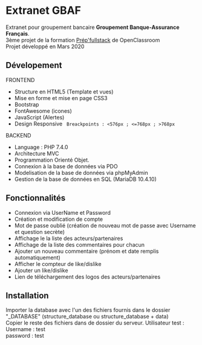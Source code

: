 # Extranet GBAF
Extranet pour groupement bancaire __Groupement Banque-Assurance Français__.  
3ème projet de la formation [Prép'fullstack](https://openclassrooms.com/fr/paths/179-prepfullstack) de OpenClassroom  
Projet développé en Mars 2020

## Dévelopement
FRONTEND
* Structure en HTML5 (Template et vues)
* Mise en forme et mise en page CSS3
* Bootstrap
* FontAwesome (icones)
* JavaScript (Alertes)
* Design Responsive
` Breackpoints : <576px ; <=768px ; >768px`

BACKEND
* Language : PHP 7.4.0
* Architecture MVC
* Programmation Orienté Objet.
* Connexion à la base de données via PDO
* Modelisation de la base de données via phpMyAdmin
* Gestion de la base de données en SQL (MariaDB 10.4.10)

## Fonctionnalités
* Connexion via UserName et Password
* Création et modification de compte
* Mot de passe oublié (création de nouveau mot de passe avec Username et question secrète)
* Affichage le la liste des acteurs/partenaires
* Affichage de la liste des commentaires pour chacun
* Ajouter un nouveau commentaire (prénom et date remplis automatiquement)
* Afficher le compteur de like/dislike
* Ajouter un like/dislike
* Lien de téléchargement des logos des acteurs/partenaires

## Installation
Importer la database avec l'un des fichiers fournis dans le dossier "_DATABASE" (structure_database ou structure_database + data)  
Copier le reste des fichiers dans de dossier du serveur.
Utilisateur test :  
Username : test  
password : test  




